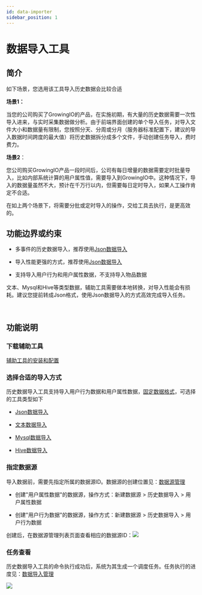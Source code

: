 ```yaml
---
id: data-importer
sidebar_position: 1
---
```


# 数据导入工具

## 简介[](#jian-jie)

如下场景，您选用该工具导入历史数据会比较合适

**场景1：**

当您的公司购买了GrowingIO的产品，在实施初期，有大量的历史数据需要一次性导入进来，与实时采集数据做分析。由于前端界面创建的单个导入任务，对导入文件大小和数据量有限制，您按照分天、分周或分月（服务器标准配置下，建议的导入数据时间跨度的最大值）将历史数据拆分成多个文件，手动创建任务导入，费时费力。

**场景2**：

您公司购买GrowingIO产品一段时间后，公司有每日增量的数据需要定时批量导入，比如内部系统计算的用户属性值，需要导入到GrowingIO中。这种情况下，导入的数据量虽然不大，预计在千万行以内，但需要每日定时导入，如果人工操作肯定不合适。

在如上两个场景下，将需要分批或定时导入的操作，交给工具去执行，是更高效的。


## 功能边界或约束[](#gong-neng-bian-jie-huo-yue-shu)

* 多事件的历史数据导入，推荐使用[Json数据导入](/docs/developer-manual/toolbox/dataimporter/data-importer-json)​
    
* 导入性能更强的方式，推荐使用[Json数据导入](/docs/developer-manual/toolbox/dataimporter/data-importer-json)​
    
* 支持导入用户行为和用户属性数据，不支持导入物品数据
    
文本、Mysql和Hive等类型数据，辅助工具需要做本地转换，对导入性能会有损耗。建议您提前转成Json格式，使用Json数据导入的方式高效完成导入任务。

​
## 功能说明[](#gong-neng-shuo-ming)

### 下载辅助工具[](#xia-zai-fu-zhu-gong-ju)

​[辅助工具的安装和配置](/docs/developer-manual/toolbox/dataimporter/data-importer#功能边界或约束)​


### 选择合适的导入方式[](#xuan-ze-he-shi-de-dao-ru-fang-shi)

历史数据导入工具支持导入用户行为数据和用户属性数据，[固定数据格式](/docs/product-manual/customer-data-platform/data-integration/data-import#数据导入格式)，可选择的工具类型如下

* ​[Json数据导入](/docs/developer-manual/toolbox/dataimporter/data-importer-json)​
    
* ​[文本数据导入](/docs/developer-manual/toolbox/dataimporter/data-importer-txt)​
    
* ​[Mysql数据导入](/docs/developer-manual/toolbox/dataimporter/data-importer-mysql)​
    
* ​[Hive数据导入](/docs/developer-manual/toolbox/dataimporter/data-importer-hive)​
    

### 指定数据源[](#zhi-ding-shu-ju-yuan)

导入数据前，需要先指定所属的数据源ID。数据源的创建位置见：[数据源管理](/docs/product-manual/customer-data-platform/data-integration/datasource-manage)​

* 创建"用户属性数据"的数据源，操作方式：新建数据源 > 历史数据导入 > 用户属性数据
    
* 创建"用户行为数据"的数据源，操作方式：新建数据源 > 历史数据导入 > 用户行为数据
    
创建后，在数据源管理列表页面查看相应的数据源ID：![](https://gblobscdn.gitbook.com/assets%2F-M2qbZInaXgdm8kkNosp%2F-MQMBHo2WMWoLWAEcUix%2F-MQMD0b5FH58iKBUe3No%2Fimage.png?alt=media&token=6ffba948-5fbd-433c-b365-ac0facee1537)​


### 任务查看[](#ren-wu-cha-kan)

历史数据导入工具的命令执行成功后，系统为其生成一个调度任务。任务执行的进度见：[数据导入管理](/docs/product-manual/customer-data-platform/data-integration/data-import)​

![](https://gblobscdn.gitbook.com/assets%2F-M2qbZInaXgdm8kkNosp%2F-MkW6V7nyui6VOb3sD6-%2F-MkW7w-vSJlkhumeTU5V%2Fimage.png?alt=media&token=c928995e-73a7-4260-b669-955715fe0982)
